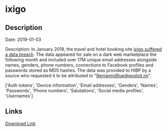 # ixigo

## Description

Date: 2019-01-03

Description:
In January 2019, the travel and hotel booking site <a href="https://techcrunch.com/2019/02/14/hacker-strikes-again/" target="_blank" rel="noopener">ixigo suffered a data breach</a>. The data appeared for sale on a dark web marketplace the following month and included over 17M unique email addresses alongside names, genders, phone numbers, connections to Facebook profiles and passwords stored as MD5 hashes. The data was provided to HIBP by a source who requested it to be attributed to &quot;BenjaminBlue@exploit.im&quot;.


['Auth tokens', 'Device information', 'Email addresses', 'Genders', 'Names', 'Passwords', 'Phone numbers', 'Salutations', 'Social media profiles', 'Usernames']

## Links

[Download Link](https://link-to.net/1229997/282.30340659183275/dynamic/?r=aXhpZ28uY29t)
